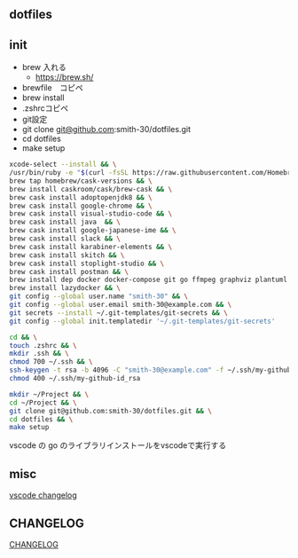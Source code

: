## dotfiles

## init

- brew 入れる
  - https://brew.sh/
- brewfile　コピペ
- brew install
- .zshrcコピペ
- git設定
- git clone git@github.com:smith-30/dotfiles.git
- cd dotfiles
- make setup

```bash
xcode-select --install && \
/usr/bin/ruby -e "$(curl -fsSL https://raw.githubusercontent.com/Homebrew/install/master/install)"  && \
brew tap homebrew/cask-versions && \
brew install caskroom/cask/brew-cask && \
brew cask install adoptopenjdk8 && \
brew cask install google-chrome && \
brew cask install visual-studio-code && \
brew cask install java  && \
brew cask install google-japanese-ime && \
brew cask install slack && \
brew cask install karabiner-elements && \
brew cask install skitch && \
brew cask install stoplight-studio && \
brew cask install postman && \
brew install dep docker docker-compose git go ffmpeg graphviz plantuml peco fd jq bzr mkcert tfenv awscli swagger-codegen direnv tmux wget ghq git-secrets　&& \
brew install lazydocker && \
git config --global user.name "smith-30" && \
git config --global user.email smith-30@example.com && \
git secrets --install ~/.git-templates/git-secrets && \
git config --global init.templatedir '~/.git-templates/git-secrets'
```

```bash
cd && \
touch .zshrc && \
mkdir .ssh && \
chmod 700 ~/.ssh && \
ssh-keygen -t rsa -b 4096 -C "smith-30@example.com" -f ~/.ssh/my-github-id_rsa && \
chmod 400 ~/.ssh/my-github-id_rsa
```

```bash
mkdir ~/Project && \
cd ~/Project && \
git clone git@github.com:smith-30/dotfiles.git && \
cd dotfiles && \
make setup
```

vscode の go のライブラリインストールをvscodeで実行する

## misc

[vscode changelog](https://github.com/axetroy/vscode-changelog-generator)

## CHANGELOG

[CHANGELOG](./CHANGELOG.md)